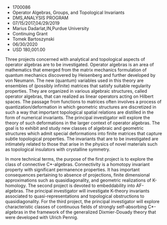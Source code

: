 
* 1700086
* Operator Algebras, Groups, and Topological Invariants
* DMS,ANALYSIS PROGRAM
* 07/15/2017,04/29/2019
* Marius Dadarlat,IN,Purdue University
* Continuing Grant
* Tomek Bartoszynski
* 06/30/2020
* USD 180,001.00

Three projects concerned with analytical and topological aspects of operator
algebras are to be investigated. Operator algebras is an area of mathematics
that emerged from the matrix mechanics formulation of quantum mechanics
discovered by Heisenberg and further developed by von Neumann. The new (quantum)
variables used in this theory are ensembles of (possibly infinite) matrices that
satisfy suitable regularity properties. They are organized in various algebraic
structures, called operator algebras, that can realized as linear operators
acting on Hilbert spaces. The passage from functions to matrices often involves
a process of quantization/deformation in which geometric structures are
discretized in such a way that important topological spatial relations are
distilled in the form of numerical invariants. The principal investigator will
explore the theory of such deformations in the larger context of operator
algebras. The goal is to exhibit and study new classes of algebraic and
geometric structures which admit special deformations into finite matrices that
capture subtle topological properties. The invariants that are to be
investigated are intimately related to those that arise in the physics of novel
materials such as topological insulators with crystalline symmetry.

In more technical terms, the purpose of the first project is to explore the
class of connective C*-algebras. Connectivity is a homotopy invariant property
with significant permanence properties. It has important consequences pertaining
to absence of projections, finite dimensional approximations such as
quasidiagonality, and geometric realizations of K-homology. The second project
is devoted to embeddability into AF-algebras. The principal investigator will
investigate K-theory invariants associated to quasi-representations and
topological obstructions to quasidiagonality. For the third project, the
principal investigator will explore characteristic classes of continuous fields
of strongly self-absorbing C*-algebras in the framework of the generalized
Dixmier-Douady theory that were developed with Ulrich Pennig.

